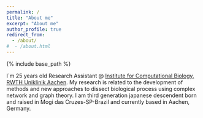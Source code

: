```yaml
---
permalink: /
title: "About me"
excerpt: "About me"
author_profile: true
redirect_from:
  - /about/
#  - /about.html
---
```


{% include base_path %}

I\`m  25 years old Research Assistant @ [Institute for Computational Biology, RWTH Uniklinik Aachen](https://costalab.org/). My research is related to the development of methods and new approaches to dissect biological process using complex network and graph theory. I am third generation japanese descendent born and raised in Mogi das Cruzes-SP-Brazil and currently based in Aachen, Germany.
